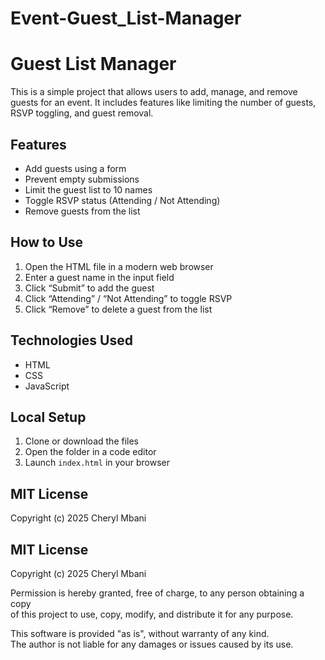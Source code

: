 # Event-Guest_List-Manager
# Guest List Manager

This is a simple project that allows users to add, manage, and remove guests for an event. It includes features like limiting the number of guests, RSVP toggling, and guest removal.

## Features

- Add guests using a form  
- Prevent empty submissions  
- Limit the guest list to 10 names  
- Toggle RSVP status (Attending / Not Attending)  
- Remove guests from the list  

## How to Use

1. Open the HTML file in a modern web browser  
2. Enter a guest name in the input field  
3. Click “Submit” to add the guest  
4. Click “Attending” / “Not Attending” to toggle RSVP  
5. Click “Remove” to delete a guest from the list  

## Technologies Used

- HTML  
- CSS  
- JavaScript  

## Local Setup

1. Clone or download the files  
2. Open the folder in a code editor  
3. Launch `index.html` in your browser  

## MIT License

Copyright (c) 2025 Cheryl Mbani

## MIT License

Copyright (c) 2025 Cheryl Mbani

Permission is hereby granted, free of charge, to any person obtaining a copy  
of this project to use, copy, modify, and distribute it for any purpose.  

This software is provided "as is", without warranty of any kind.  
The author is not liable for any damages or issues caused by its use.


